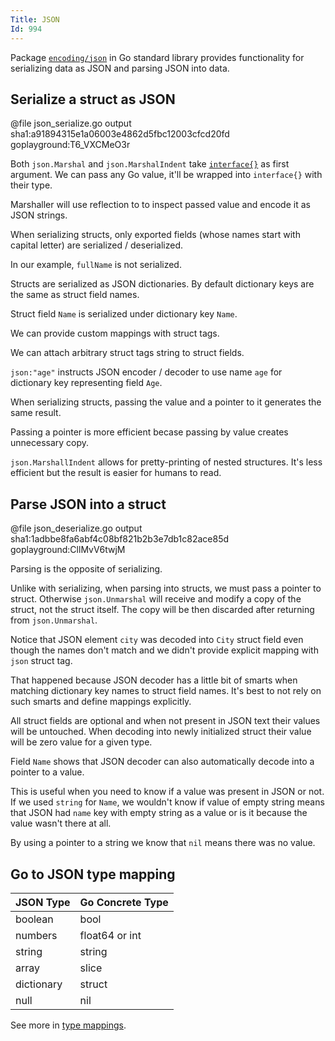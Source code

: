 ```yaml
---
Title: JSON
Id: 994
---
```

Package [`encoding/json`]((https://godoc.org/encoding/xml)) in Go standard library provides functionality for serializing data as JSON and parsing JSON into data.

## Serialize a struct as JSON

@file json_serialize.go output sha1:a91894315e1a06003e4862d5fbc12003cfcd20fd goplayground:T6_VXCMeO3r

Both `json.Marshal` and `json.MarshalIndent` take [`interface{}`](a-der300hf) as first argument. We can pass any Go value, it'll be wrapped into `interface{}` with their type.

Marshaller will use reflection to to inspect passed value and encode it as JSON strings.

When serializing structs, only exported fields (whose names start with capital letter) are serialized / deserialized.

In our example, `fullName` is not serialized.

Structs are serialized as JSON dictionaries. By default dictionary keys are the same as struct field names.

Struct field `Name` is serialized under dictionary key `Name`.

We can provide custom mappings with struct tags.

We can attach arbitrary struct tags string to struct fields.

`json:"age"` instructs JSON encoder / decoder to use name `age` for dictionary key representing field `Age`.

When serializing structs, passing the value and a pointer to it generates the same result.

Passing a pointer is more efficient becase passing by value creates unnecessary copy.

`json.MarshallIndent` allows for pretty-printing of nested structures. It's less efficient but the result is easier for humans to read.

## Parse JSON into a struct

@file json_deserialize.go output sha1:1adbbe8fa6abf4c08bf821b2b3e7db1c82ace85d goplayground:CllMvV6twjM

Parsing is the opposite of serializing.

Unlike with serializing, when parsing into structs, we must pass a pointer to struct. Otherwise `json.Unmarshal` will receive and modify a copy of the struct, not the struct itself. The copy will be then discarded after returning from `json.Unmarshal`.

Notice that JSON element `city` was decoded into `City` struct field even though the names don't match and we didn't provide explicit mapping with `json` struct tag.

That happened because JSON decoder has a little bit of smarts when matching dictionary key names to struct field names. It's best to not rely on such smarts and define mappings explicitly.

All struct fields are optional and when not present in JSON text their values will be untouched. When decoding into newly initialized struct their value will be zero value for a given type.

Field `Name` shows that JSON decoder can also automatically decode into a pointer to a value.

This is useful when you need to know if a value was present in JSON or not. If we used `string` for `Name`, we wouldn't know if value of empty string means that JSON had `name` key with empty string as a value or is it because the value wasn't there at all.

By using a pointer to a string we know that `nil` means there was no value.

## Go to JSON type mapping

| JSON Type | Go Concrete Type |
| ------ | ------ |
| boolean   | bool   |
| numbers   | float64 or int   |
| string   | string   |
| array | slice |
| dictionary | struct |
| null   | nil   |

See more in [type mappings](a-g32600tb).